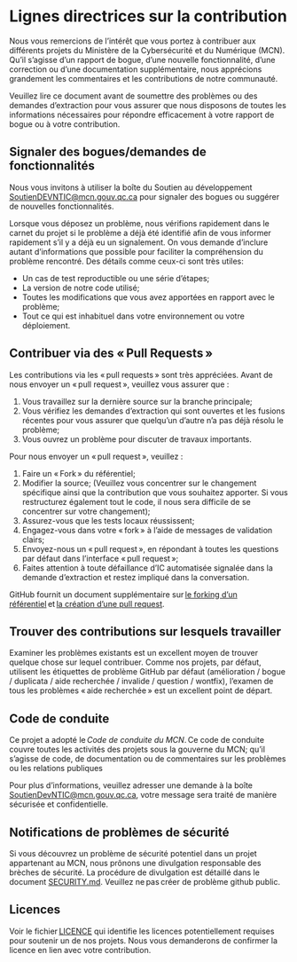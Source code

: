 # Lignes directrices sur la contribution

Nous vous remercions de l’intérêt que vous portez à contribuer aux différents projets du Ministère de la Cybersécurité et du Numérique (MCN). Qu’il s’agisse d’un rapport de bogue, d’une nouvelle fonctionnalité, d’une correction ou d’une documentation supplémentaire, nous apprécions grandement les commentaires et les contributions de notre communauté.

Veuillez lire ce document avant de soumettre des problèmes ou des demandes d’extraction pour vous assurer que nous disposons de toutes les informations nécessaires pour répondre efficacement à votre rapport de bogue ou à votre contribution.

## Signaler des bogues/demandes de fonctionnalités

Nous vous invitons à utiliser la boîte du Soutien au développement <SoutienDEVNTIC@mcn.gouv.qc.ca> pour signaler des bogues ou suggérer de nouvelles fonctionnalités.

Lorsque vous déposez un problème, nous vérifions rapidement dans le carnet du projet si le problème a déjà été identifié afin de vous informer rapidement s’il y a déjà eu un signalement. On vous demande d’inclure autant d’informations que possible pour faciliter la compréhension du problème rencontré. Des détails comme ceux-ci sont très utiles:

* Un cas de test reproductible ou une série d’étapes;
* La version de notre code utilisé;
* Toutes les modifications que vous avez apportées en rapport avec le problème;
* Tout ce qui est inhabituel dans votre environnement ou votre déploiement.

## Contribuer via des « Pull Requests »

Les contributions via les « pull requests » sont très appréciées. Avant de nous envoyer un « pull request », veuillez vous assurer que :

1. Vous travaillez sur la dernière source sur la branche principale;
2. Vous vérifiez les demandes d’extraction qui sont ouvertes et les fusions récentes pour vous assurer que quelqu’un d’autre n’a pas déjà résolu le problème;
3. Vous ouvrez un problème pour discuter de travaux importants.

Pour nous envoyer un « pull request », veuillez :

1. Faire un « Fork » du référentiel;
2. Modifier la source; (Veuillez vous concentrer sur le changement spécifique ainsi que la contribution que vous souhaitez apporter. Si vous restructurez également tout le code, il nous sera difficile de se concentrer sur votre changement);
3. Assurez-vous que les tests locaux réussissent;
4. Engagez-vous dans votre « fork » à l’aide de messages de validation clairs;
5. Envoyez-nous un « pull request », en répondant à toutes les questions par défaut dans l’interface « pull request »;
6. Faites attention à toute défaillance d’IC automatisée signalée dans la demande d’extraction et restez impliqué dans la conversation.

GitHub fournit un document supplémentaire sur [le forking d’un référentiel](https://help.github.com/articles/fork-a-repo/) et [la création d’une pull request](https://help.github.com/articles/creating-a-pull-request/).

## Trouver des contributions sur lesquels travailler

Examiner les problèmes existants est un excellent moyen de trouver quelque chose sur lequel contribuer. Comme nos projets, par défaut, utilisent les étiquettes de problème GitHub par défaut (amélioration / bogue / duplicata / aide recherchée / invalide / question / wontfix), l’examen de tous les problèmes « aide recherchée » est un excellent point de départ.

## Code de conduite

Ce projet a adopté le *Code de conduite du MCN*. Ce code de conduite couvre toutes les activités des projets sous la gouverne du MCN; qu’il s’agisse de code, de documentation ou de commentaires sur les problèmes ou les relations publiques

Pour plus d’informations, veuillez adresser une demande à la boîte <SoutienDevNTIC@mcn.gouv.qc.ca>, votre message sera traité de manière sécurisée et confidentielle.

## Notifications de problèmes de sécurité

Si vous découvrez un problème de sécurité potentiel dans un projet appartenant au MCN, nous prônons une divulgation responsable des brèches de sécurité. La procédure de divulgation est détaillé dans le document [SECURITY.md](SECURITY.md). Veuillez ne pas créer de problème github public.

## Licences

Voir le fichier [LICENCE](LICENSE) qui identifie les licences potentiellement requises pour soutenir un de nos projets. Nous vous demanderons de confirmer la licence en lien avec votre contribution.

